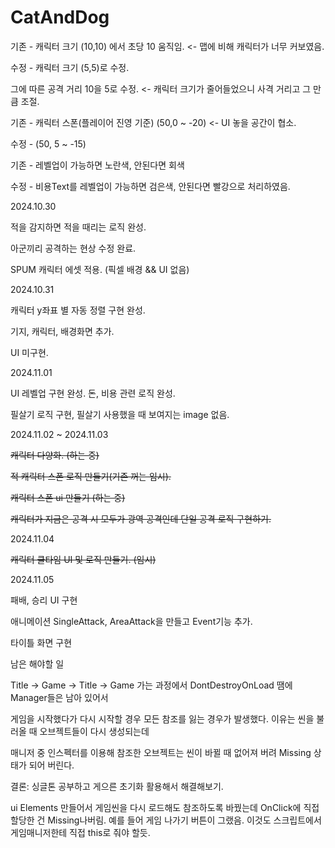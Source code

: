 # CatAndDog
기존 - 캐릭터 크기 (10,10) 에서 초당 10 움직임.  <- 맵에 비해 캐릭터가 너무 커보였음.

수정 - 캐릭터 크기 (5,5)로 수정.

그에 따른 공격 거리 10을 5로 수정. <- 캐릭터 크기가 줄어들었으니 사격 거리고 그 만큼 조절.

기존 - 캐릭터 스폰(플레이어 진영 기준) (50,0 ~ -20) <- UI 놓을 공간이 협소.

수정 - (50, 5 ~ -15)

기존 - 레벨업이 가능하면 노란색, 안된다면 회색

수정 - 비용Text를 레벨업이 가능하면 검은색, 안된다면 빨강으로 처리하였음.

2024.10.30

적을 감지하면 적을 때리는 로직 완성.

아군끼리 공격하는 현상 수정 완료.

SPUM 캐릭터 에셋 적용. (픽셀 배경 && UI 없음)

2024.10.31

캐릭터 y좌표 별 자동 정렬 구현 완성.

기지, 캐릭터, 배경화면 추가.

UI 미구현.

2024.11.01

UI 레벨업 구현 완성. 돈, 비용 관련 로직 완성.

필살기 로직 구현, 필살기 사용했을 때 보여지는 image 없음.

2024.11.02 ~ 2024.11.03

~~캐릭터 다양화. (하는 중)~~

~~적 캐릭터 스폰 로직 만들기(기존 꺼는 임시).~~

~~캐릭터 스폰 ui 만들기 (하는 중)~~

~~캐릭터가 지금은 공격 시 모두가 광역 공격인데 단일 공격 로직 구현하기.~~

2024.11.04

~~캐릭터 쿨타임 UI 및 로직 만들기. (임시)~~

2024.11.05

패배, 승리 UI 구현

애니메이션 SingleAttack, AreaAttack을 만들고 Event기능 추가.

타이틀 화면 구현

남은 해야할 일

Title -> Game -> Title -> Game 가는 과정에서 DontDestroyOnLoad 땜에 Manager들은 남아 있어서 

게임을 시작했다가 다시 시작할 경우 모든 참조를 잃는 경우가 발생했다. 이유는 씬을 불러올 때 오브젝트들이 다시 생성되는데

매니저 중 인스펙터를 이용해 참조한 오브젝트는 씬이 바뀔 때 없어져 버려 Missing 상태가 되어 버린다.

결론: 싱글톤 공부하고 게으른 초기화 활용해서 해결해보기.

ui Elements 만들어서 게임씬을 다시 로드해도 참조하도록 바꿨는데 OnClick에 직접 할당한 건 Missing나버림.
예를 들어 게임 나가기 버튼이 그랬음. 이것도 스크립트에서 게임매니저한테 직접 this로 줘야 할듯.
